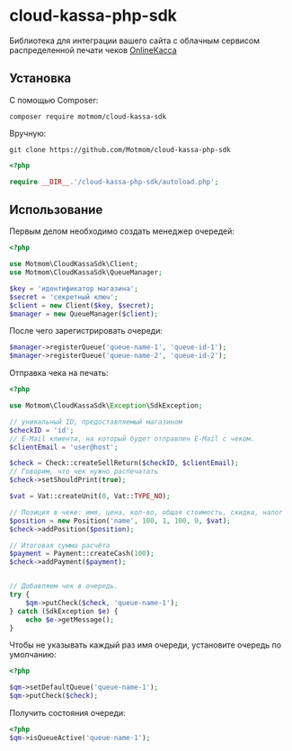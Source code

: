 # cloud-kassa-php-sdk

Библиотека для интеграции вашего сайта с облачным сервисом распределенной печати чеков [OnlineКасса](http://cloud-kassa.com/)

## Установка

С помощью Composer:

```
composer require motmom/cloud-kassa-sdk
```

Вручную:

```
git clone https://github.com/Motmom/cloud-kassa-php-sdk
```

```php
<?php

require __DIR__.'/cloud-kassa-php-sdk/autoload.php';
```

## Использование

Первым делом необходимо создать менеджер очередей:

```php
<?php

use Motmom\CloudKassaSdk\Client;
use Motmom\CloudKassaSdk\QueueManager;

$key = 'идентификатор магазина';
$secret = 'секретный ключ';
$client = new Client($key, $secret);
$manager = new QueueManager($client);
```

После чего зарегистрировать очереди:

```php
$manager->registerQueue('queue-name-1', 'queue-id-1');
$manager->registerQueue('queue-name-2', 'queue-id-2');
```

Отправка чека на печать:

```php
<?php

use Motmom\CloudKassaSdk\Exception\SdkException;

// уникальный ID, предоставляемый магазином
$checkID = 'id';
// E-Mail клиента, на который будет отправлен E-Mail с чеком.
$clientEmail = 'user@host';

$check = Check::createSellReturn($checkID, $clientEmail);
// Говорим, что чек нужно распечатать
$check->setShouldPrint(true);

$vat = Vat::createUnit(0, Vat::TYPE_NO);

// Позиция в чеке: имя, цена, кол-во, общая стоимость, скидка, налог
$position = new Position('name', 100, 1, 100, 0, $vat);
$check->addPosition($position);

// Итоговая сумма расчёта
$payment = Payment::createCash(100);
$check->addPayment($payment);


// Добавляем чек в очередь.
try {
    $qm->putCheck($check, 'queue-name-1');
} catch (SdkException $e) {
    echo $e->getMessage();
}
```

Чтобы не указывать каждый раз имя очереди, установите очередь по умолчанию:

```php
<?php

$qm->setDefaultQueue('queue-name-1');
$qm->putCheck($check);
```


Получить состояния очереди:

```php
<?php
$qm->isQueueActive('queue-name-1');
```
